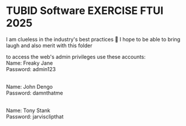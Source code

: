 <h1>TUBID Software EXERCISE FTUI 2025</h1>


I am clueless in the industry's best practices 🙏
I hope to be able to bring laugh and also merit with this folder

to access the web's admin privileges use these accounts:
<br>Name: Freaky Jane</br>
Password: admin123

<br>Name: John Dengo</br>
Password: damnthatme

<br>Name: Tony Stank</br>
Password: jarvisclipthat
